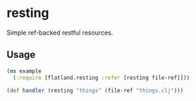 # resting

Simple ref-backed restful resources.

## Usage

```clj
(ns example
  (:require [flatland.resting :refer [resting file-ref]]))

(def handler (resting "things" (file-ref "things.clj")))
```
